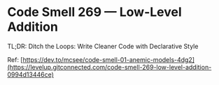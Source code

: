 # Code Smell 269 — Low-Level Addition

TL;DR: Ditch the Loops: Write Cleaner Code with Declarative Style

Ref: [https://dev.to/mcsee/code-smell-01-anemic-models-4dg2](https://levelup.gitconnected.com/code-smell-269-low-level-addition-0994d13446ce)

